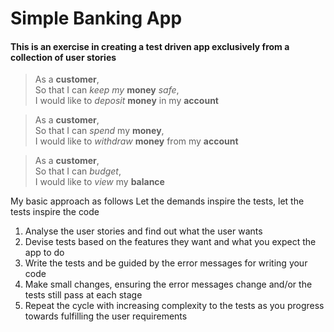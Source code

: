 # Simple Banking App
#### This is an exercise in creating a test driven app exclusively from a collection of user stories
> As a **customer**,  
> So that I can _keep my_ **money** _safe_,  
> I would like to _deposit_ **money** in my **account**
    
> As a **customer**,  
> So that I can _spend_ my **money**,  
> I would like to _withdraw_ **money** from my **account**  
  
> As a **customer**,  
> So that I can _budget_,  
> I would like to _view_ my **balance**  

My basic approach as follows
Let the demands inspire the tests, let the tests inspire the code
1. Analyse the user stories and find out what the user wants
2. Devise tests based on the features they want and what you expect the app to do
3. Write the tests and be guided by the error messages for writing your code
4. Make small changes, ensuring the error messages change and/or the tests still pass at each stage
5. Repeat the cycle with increasing complexity to the tests as you progress towards fulfilling the user requirements